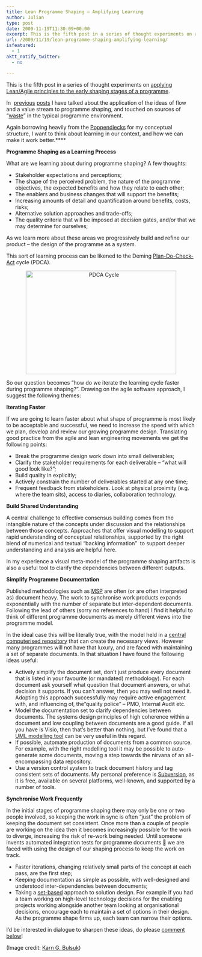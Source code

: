 ```yaml
---
title: Lean Programme Shaping – Amplifying Learning
author: Julian
type: post
date: 2009-11-19T11:30:09+00:00
excerpt: This is the fifth post in a series of thought experiments on applying Lean/Agile principles to the early shaping stages of a programme.
url: /2009/11/19/lean-programme-shaping-amplifying-learning/
isfeatured:
  - 1
aktt_notify_twitter:
  - no

---
```

This is the fifth post in a series of thought experiments on [applying Lean/Agile principles to the early shaping stages of a programme][1].

In  [previous][2] [posts][3] I have talked about the application of the ideas of flow and a value stream to programme shaping, and touched on sources of &#8220;[waste][4]&#8221; in the typical programme environment.

Again borrowing heavily from the [Poppendiecks][5] for my conceptual structure, I want to think about learning in our context, and how we can make it work better.****

**Programme Shaping as a Learning Process**

What are we learning about during programme shaping? A few thoughts:

  * Stakeholder expectations and perceptions;
  * The shape of the perceived problem, the nature of the programme objectives, the expected benefits and how they relate to each other;
  * The enablers and business changes that will support the benefits;
  * Increasing amounts of detail and quantification around benefits, costs, risks;
  * Alternative solution approaches and trade-offs;
  * The quality criteria that will be imposed at decision gates, and/or that we may determine for ourselves;

As we learn more about these areas we progressively build and refine our product &#8211; the design of the programme as a system.

This sort of learning process can be likened to the Deming [Plan-Do-Check-Act][6] cycle (PDCA).

<p style="text-align: center;">
  <img class="size-full wp-image-1493 aligncenter" title="PDCA-Cycle-400" src="https://www.synesthesia.co.uk/blog/wp-content/uploads/2009/11/PDCA-Cycle-400.png" alt="PDCA Cycle" width="400" height="275" />
</p>

So our question becomes &#8220;how do we iterate the learning cycle faster during programme shaping?&#8221;. Drawing on the agile software approach, I suggest the following themes:

**Iterating Faster**

If we are going to learn faster about what shape of programme is most likely to be acceptable and successful, we need to increase the speed with which we plan, develop and review our growing programme design. Translating good practice from the agile and lean engineering movements we get the following points:

  * Break the programme design work down into small deliverables;
  * Clarify the stakeholder requirements for each deliverable &#8211; &#8220;what will good look like?&#8221;;
  * Build quality in explicitly;
  * Actively constrain the number of deliverables started at any one time;
  * Frequent feedback from stakeholders. Look at physical proximity (e.g. where the team sits), access to diaries, collaboration technology.

**Build Shared Understanding**

A central challenge to effective consensus building comes from the intangible nature of the concepts under discussion and the relationships between those concepts. Approaches that offer visual modelling to support rapid understanding of conceptual relationships, supported by the right blend of numerical and textual &#8220;backing information&#8221;  to support deeper understanding and analysis are helpful here.

In my experience a visual meta-model of the programme shaping artifacts is also a useful tool to clarify the dependencies between different outputs.

**Simplify Programme Documentation**

Published methodologies such as [MSP][7] are often (or are often interpreted as) document heavy. The work to synchronise work products expands exponentially with the number of separate but inter-dependent documents. Following the lead of others (sorry no references to hand) I find it helpful to think of different programme documents as merely different views into the programme model.

In the ideal case this will be literally true, with the model held in a [central computerised repository][8] that can create the necessary views. However many programmes will not have that luxury, and are faced with maintaining a set of separate documents. In that situation I have found the following ideas useful:

  * Actively simplify the document set, don&#8217;t just produce every document that is listed in your favourite (or mandated) methodology). For each document ask yourself what question that document answers, or what decision it supports. If you can&#8217;t answer, then you may well not need it. Adopting this approach successfully may require active engagement with, and influencing of, the&#8221;quality police&#8221; &#8211; PMO, Internal Audit etc.
  * Model the documentation set to clarify dependencies between documents. The systems design principles of high coherence within a document and low coupling between documents are a good guide. If all you have is Visio, then that&#8217;s better than nothing, but I&#8217;ve found that a [UML modelling tool][9] can be very useful in this regard.
  * If possible, automate production of documents from a common source. For example, with the right modelling tool it may be possible to auto-generate some documents, moving a step towards the nirvana of an all-encompassing data repository.
  * Use a version control system to track document history and tag consistent sets of documents. My personal preference is [Subversion][10], as it is free, available on several platforms, well-known, and supported by a number of tools.

**Synchronise Work Frequently**

In the initial stages of programme shaping there may only be one or two people involved, so keeping the work in sync is often &#8220;just&#8221; the problem of keeping the document set consistent. Once more than a couple of people are working on the idea then it becomes increasingly possible for the work to diverge, increasing the risk of re-work being needed. Until someone invents automated integration tests for programme documents 🙂 we are faced with using the design of our shaping process to keep the work on track.

  * Faster iterations, changing relatively small parts of the concept at each pass, are the first step;
  * Keeping documentation as simple as possible, with well-designed and understood inter-dependencies between documents;
  * Taking a [set-based][11] approach to solution design. For example if you had a team working on high-level technology decisions for the enabling projects working alongside another team looking at organisational decisions, encourage each to maintain a set of options in their design. As the programme shape firms up, each team can narrow their options.

I&#8217;d be interested in dialogue to sharpen these ideas, do please [comment below][12]!

(Image credit: [Karn G. Bulsuk][13])

 [1]: https://www.synesthesia.co.uk/blog/archives/2009/10/25/agile-programme-shaping-first-thoughts/
 [2]: https://www.synesthesia.co.uk/blog/archives/2009/11/03/lean-programme-shaping-finding-the-value-stream/
 [3]: https://www.synesthesia.co.uk/blog/archives/2009/11/05/lean-programme-shaping-more-on-flow/
 [4]: https://www.synesthesia.co.uk/blog/archives/2009/11/05/lean-programme-shaping-exploring-waste/
 [5]: https://www.poppendieck.com/
 [6]: https://en.wikipedia.org/wiki/PDCA
 [7]: https://www.ogc.gov.uk/delivery_lifecycle_overview_of_managing_successful_programmes_msp_.asp
 [8]: https://www.changedirector.com/Solutions
 [9]: https://www.sparxsystems.com.au/
 [10]: https://subversion.tigris.org/
 [11]: https://sloanreview.mit.edu/the-magazine/articles/1999/winter/4025/toyotas-principles-of-setbased-concurrent-engineering/
 [12]: https://www.synesthesia.co.uk/blog/archives/2009/11/19/lean-programme-shaping-amplifying-learning/#respond
 [13]: https://karnbulsuk.blogspot.com/